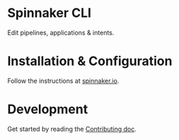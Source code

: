 # Spinnaker CLI

Edit pipelines, applications & intents.

# Installation & Configuration

Follow the instructions at [spinnaker.io](https://www.spinnaker.io/guides/spin/cli/#install-and-configure-spin-cli).

# Development

Get started by reading the [Contributing doc](CONTRIBUTING.md).
